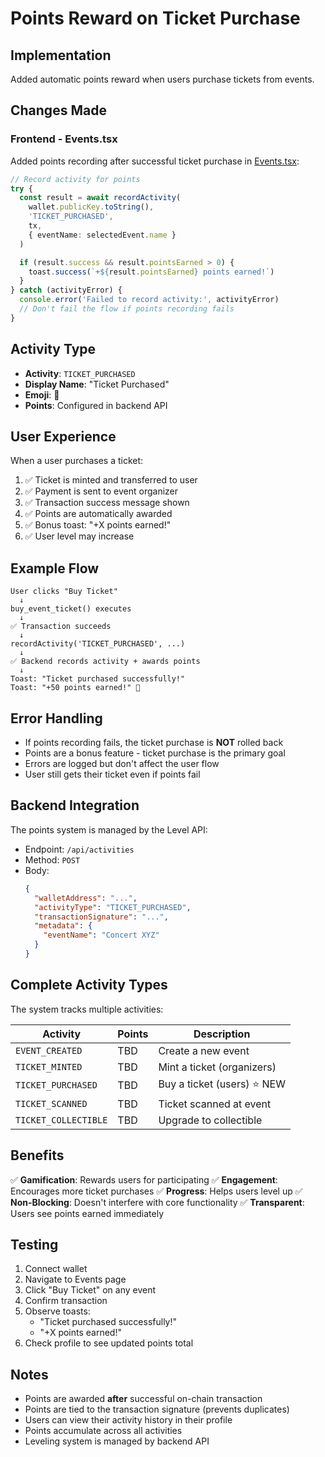 # Points Reward on Ticket Purchase

## Implementation

Added automatic points reward when users purchase tickets from events.

## Changes Made

### Frontend - Events.tsx

Added points recording after successful ticket purchase in [Events.tsx](../frontend/src/pages/Events.tsx#L80-L95):

```typescript
// Record activity for points
try {
  const result = await recordActivity(
    wallet.publicKey.toString(),
    'TICKET_PURCHASED',
    tx,
    { eventName: selectedEvent.name }
  )

  if (result.success && result.pointsEarned > 0) {
    toast.success(`+${result.pointsEarned} points earned!`)
  }
} catch (activityError) {
  console.error('Failed to record activity:', activityError)
  // Don't fail the flow if points recording fails
}
```

## Activity Type

- **Activity**: `TICKET_PURCHASED`
- **Display Name**: "Ticket Purchased"
- **Emoji**: 🛒
- **Points**: Configured in backend API

## User Experience

When a user purchases a ticket:

1. ✅ Ticket is minted and transferred to user
2. ✅ Payment is sent to event organizer
3. ✅ Transaction success message shown
4. ✅ Points are automatically awarded
5. ✅ Bonus toast: "+X points earned!"
6. ✅ User level may increase

## Example Flow

```
User clicks "Buy Ticket"
  ↓
buy_event_ticket() executes
  ↓
✅ Transaction succeeds
  ↓
recordActivity('TICKET_PURCHASED', ...)
  ↓
✅ Backend records activity + awards points
  ↓
Toast: "Ticket purchased successfully!"
Toast: "+50 points earned!" 🎉
```

## Error Handling

- If points recording fails, the ticket purchase is **NOT** rolled back
- Points are a bonus feature - ticket purchase is the primary goal
- Errors are logged but don't affect the user flow
- User still gets their ticket even if points fail

## Backend Integration

The points system is managed by the Level API:
- Endpoint: `/api/activities`
- Method: `POST`
- Body:
  ```json
  {
    "walletAddress": "...",
    "activityType": "TICKET_PURCHASED",
    "transactionSignature": "...",
    "metadata": {
      "eventName": "Concert XYZ"
    }
  }
  ```

## Complete Activity Types

The system tracks multiple activities:

| Activity | Points | Description |
|----------|--------|-------------|
| `EVENT_CREATED` | TBD | Create a new event |
| `TICKET_MINTED` | TBD | Mint a ticket (organizers) |
| `TICKET_PURCHASED` | TBD | Buy a ticket (users) ⭐ NEW |
| `TICKET_SCANNED` | TBD | Ticket scanned at event |
| `TICKET_COLLECTIBLE` | TBD | Upgrade to collectible |

## Benefits

✅ **Gamification**: Rewards users for participating
✅ **Engagement**: Encourages more ticket purchases
✅ **Progress**: Helps users level up
✅ **Non-Blocking**: Doesn't interfere with core functionality
✅ **Transparent**: Users see points earned immediately

## Testing

1. Connect wallet
2. Navigate to Events page
3. Click "Buy Ticket" on any event
4. Confirm transaction
5. Observe toasts:
   - "Ticket purchased successfully!"
   - "+X points earned!"
6. Check profile to see updated points total

## Notes

- Points are awarded **after** successful on-chain transaction
- Points are tied to the transaction signature (prevents duplicates)
- Users can view their activity history in their profile
- Points accumulate across all activities
- Leveling system is managed by backend API
